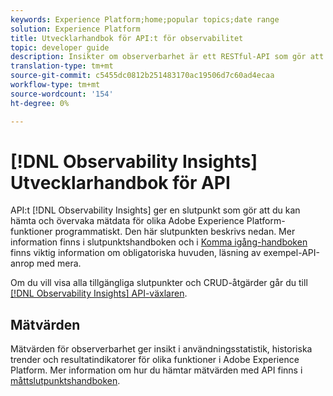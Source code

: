 ```yaml
---
keywords: Experience Platform;home;popular topics;date range
solution: Experience Platform
title: Utvecklarhandbok för API:t för observabilitet
topic: developer guide
description: Insikter om observerbarhet är ett RESTful-API som gör att du kan visa viktiga mätvärden för observerbarhet i Adobe Experience Platform. Dessa mätvärden ger insikter i statistik om plattformsanvändning, hälsokontroller för plattformstjänster, historiska trender och resultatindikatorer för olika plattformsfunktioner.
translation-type: tm+mt
source-git-commit: c5455dc0812b251483170ac19506d7c60ad4ecaa
workflow-type: tm+mt
source-wordcount: '154'
ht-degree: 0%

---
```



# [!DNL Observability Insights] Utvecklarhandbok för API

API:t [!DNL Observability Insights] ger en slutpunkt som gör att du kan hämta och övervaka mätdata för olika Adobe Experience Platform-funktioner programmatiskt. Den här slutpunkten beskrivs nedan. Mer information finns i slutpunktshandboken och i [Komma igång-handboken](./getting-started.md) finns viktig information om obligatoriska huvuden, läsning av exempel-API-anrop med mera.

Om du vill visa alla tillgängliga slutpunkter och CRUD-åtgärder går du till [[!DNL Observability Insights] API-växlaren](https://www.adobe.io/apis/experienceplatform/home/api-reference.html#!acpdr/swagger-specs/observability-insights.yaml).

## Mätvärden

Mätvärden för observerbarhet ger insikt i användningsstatistik, historiska trender och resultatindikatorer för olika funktioner i Adobe Experience Platform. Mer information om hur du hämtar mätvärden med API finns i [måttslutpunktshandboken](./metrics.md).
